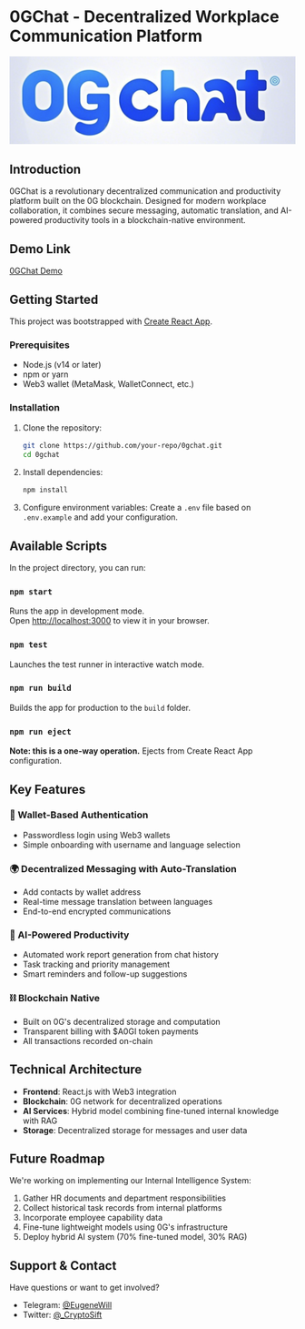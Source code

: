 # 0GChat - Decentralized Workplace Communication Platform

![0GChat Logo](./0gchat-frontend/src/assets/logo.png)

## Introduction

0GChat is a revolutionary decentralized communication and productivity platform built on the 0G blockchain. Designed for modern workplace collaboration, it combines secure messaging, automatic translation, and AI-powered productivity tools in a blockchain-native environment.

## Demo Link

[0GChat Demo](https://drive.google.com/file/d/1fM9zIxgbpZHSf4b_awqmNtX1gdnBQQSa/view?usp=sharing)

## Getting Started

This project was bootstrapped with [Create React App](https://github.com/facebook/create-react-app).

### Prerequisites
- Node.js (v14 or later)
- npm or yarn
- Web3 wallet (MetaMask, WalletConnect, etc.)

### Installation

1. Clone the repository:
   ```bash
   git clone https://github.com/your-repo/0gchat.git
   cd 0gchat
   ```

2. Install dependencies:
   ```bash
   npm install
   ```

3. Configure environment variables:
   Create a `.env` file based on `.env.example` and add your configuration.

## Available Scripts

In the project directory, you can run:

### `npm start`
Runs the app in development mode.\
Open [http://localhost:3000](http://localhost:3000) to view it in your browser.

### `npm test`
Launches the test runner in interactive watch mode.

### `npm run build`
Builds the app for production to the `build` folder.

### `npm run eject`
**Note: this is a one-way operation.** Ejects from Create React App configuration.

## Key Features

### 🚀 Wallet-Based Authentication
- Passwordless login using Web3 wallets
- Simple onboarding with username and language selection

### 🌍 Decentralized Messaging with Auto-Translation
- Add contacts by wallet address
- Real-time message translation between languages
- End-to-end encrypted communications

### 🤖 AI-Powered Productivity
- Automated work report generation from chat history
- Task tracking and priority management
- Smart reminders and follow-up suggestions

### ⛓ Blockchain Native
- Built on 0G's decentralized storage and computation
- Transparent billing with $A0GI token payments
- All transactions recorded on-chain

## Technical Architecture

- **Frontend**: React.js with Web3 integration
- **Blockchain**: 0G network for decentralized operations
- **AI Services**: Hybrid model combining fine-tuned internal knowledge with RAG
- **Storage**: Decentralized storage for messages and user data

## Future Roadmap

We're working on implementing our Internal Intelligence System:
1. Gather HR documents and department responsibilities
2. Collect historical task records from internal platforms
3. Incorporate employee capability data
4. Fine-tune lightweight models using 0G's infrastructure
5. Deploy hybrid AI system (70% fine-tuned model, 30% RAG)


## Support & Contact

Have questions or want to get involved?
- Telegram: [@EugeneWill](https://t.me/EugeneWill)
- Twitter: [@_CryptoSift](https://twitter.com/_CryptoSift)